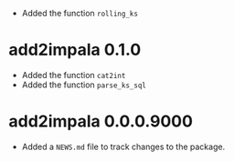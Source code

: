 * Added the function `rolling_ks`

# add2impala 0.1.0

* Added the function `cat2int`
* Added the function `parse_ks_sql`

# add2impala 0.0.0.9000

* Added a `NEWS.md` file to track changes to the package.
